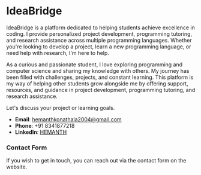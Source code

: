 # IdeaBridge

IdeaBridge is a platform dedicated to helping students achieve excellence in coding. I provide personalized project development, programming tutoring, and research assistance across multiple programming languages. Whether you're looking to develop a project, learn a new programming language, or need help with research, I'm here to help.

As a curious and passionate student, I love exploring programming and computer science and sharing my knowledge with others. My journey has been filled with challenges, projects, and constant learning. This platform is my way of helping other students grow alongside me by offering support, resources, and guidance in project development, programming tutoring, and research assistance.

Let's discuss your project or learning goals.

- **Email**: hemanthkonathala2004@gmail.com
- **Phone**: +91 8341877218
- **LinkedIn**: [HEMANTH](https://www.linkedin.com/in/hemanth)

### Contact Form

If you wish to get in touch, you can reach out via the contact form on the website.
